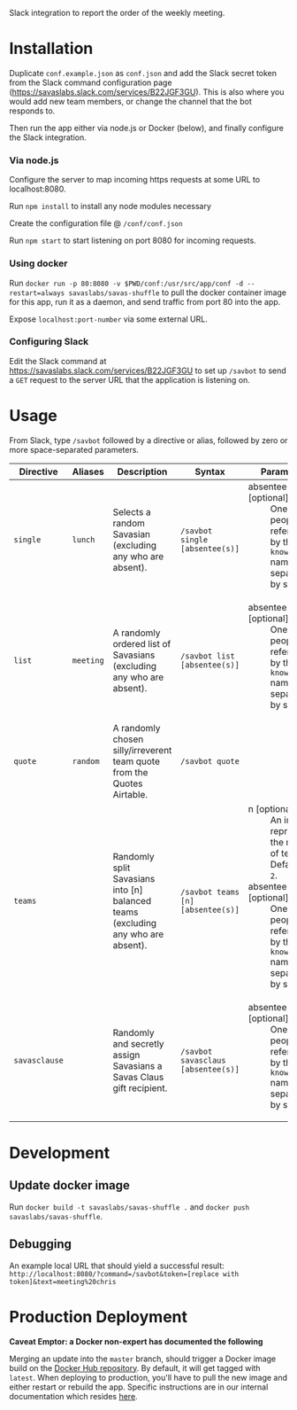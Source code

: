 Slack integration to report the order of the weekly meeting.

# Installation

Duplicate `conf.example.json` as `conf.json` and add the Slack secret token from the Slack command configuration page (https://savaslabs.slack.com/services/B22JGF3GU). This is also where you would add new team members, or change the channel that the bot responds to.

Then run the app either via node.js or Docker (below), and finally configure the Slack integration.

### Via node.js

Configure the server to map incoming https requests at some URL to localhost:8080.

Run `npm install` to install any node modules necessary

Create the configuration file @ `/conf/conf.json`

Run `npm start` to start listening on port 8080 for incoming requests.

### Using docker

Run `docker run -p 80:8080 -v $PWD/conf:/usr/src/app/conf -d --restart=always savaslabs/savas-shuffle` to pull the docker container image for this app, run it as a daemon, and send traffic from port 80 into the app.

Expose `localhost:port-number` via some external URL.

### Configuring Slack

Edit the Slack command at https://savaslabs.slack.com/services/B22JGF3GU to set up `/savbot` to send a `GET` request to the server URL that the application is listening on.

# Usage

From Slack, type `/savbot` followed by a directive or alias, followed by zero or more space-separated parameters.

| Directive | Aliases | Description | Syntax | Parameters |
| --- | --- | --- | --- | --- |
| `single` | `lunch` |  Selects a random Savasian (excluding any who are absent). | `/savbot single [absentee(s)]` | <dl><dt>absentee(s) [optional]</dt><dd>One or more people referred to by their `knownAs` name, separated by spaces.</dd></dl>  |
| `list` | `meeting` | A randomly ordered list of Savasians (excluding any who are absent). | `/savbot list [absentee(s)]` | <dl><dt>absentee(s) [optional]</dt><dd>One or more people referred to by their `knownAs` name, separated by spaces.</dd></dl>  |
| `quote` | `random` | A randomly chosen silly/irreverent team quote from the Quotes Airtable. | `/savbot quote` |   |
| `teams` |   | Randomly split Savasians into [n] balanced teams (excluding any who are absent). | `/savbot teams [n] [absentee(s)]` | <dl><dt>n [optional]</dt><dd>An integer representing the number of teams. Defaults to `2`.</dd><dt>absentee(s) [optional]</dt><dd>One or more people referred to by their `knownAs` name, separated by spaces.</dd></dl> |
| `savasclause` |   | Randomly and secretly assign Savasians a Savas Claus gift recipient. | `/savbot savasclaus [absentee(s)]` | <dl><dt>absentee(s) [optional]</dt><dd>One or more people referred to by their `knownAs` name, separated by spaces.</dd></dl> |


# Development

## Update docker image

Run `docker build -t savaslabs/savas-shuffle .` and `docker push savaslabs/savas-shuffle`.

## Debugging

An example local URL that should yield a successful result: `http://localhost:8080/?command=/savbot&token=[replace with token]&text=meeting%20chris`

# Production Deployment

**Caveat Emptor: a Docker non-expert has documented the following**

Merging an update into the `master` branch, should trigger a Docker image build on the [Docker Hub repository](https://cloud.docker.com/u/savaslabs/repository/registry-1.docker.io/savaslabs/savas-slack-tools). By default, it will get tagged with `latest`. When deploying to production, you'll have to pull the new image and either restart or rebuild the app. Specific instructions are in our internal documentation which resides [here](https://gitlab.com/savaslabs/infrastructure/blob/master/docker.md).